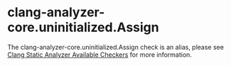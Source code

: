 clang-analyzer-core.uninitialized.Assign
========================================

The clang-analyzer-core.uninitialized.Assign check is an alias, please
see
[Clang Static Analyzer Available Checkers](https://clang.llvm.org/docs/analyzer/checkers.html#core-uninitialized-assign)
for more information.
